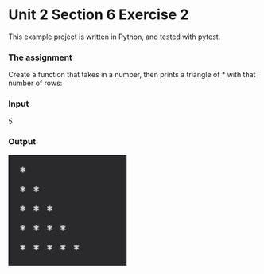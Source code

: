 # Unit 2 Section 6 Exercise 2
This example project is written in Python, and tested with pytest.

### The assignment
Create a function that takes in a number, then prints a triangle of * with that number of rows:

### Input
5

### Output
![outout](./pyramid.png)
